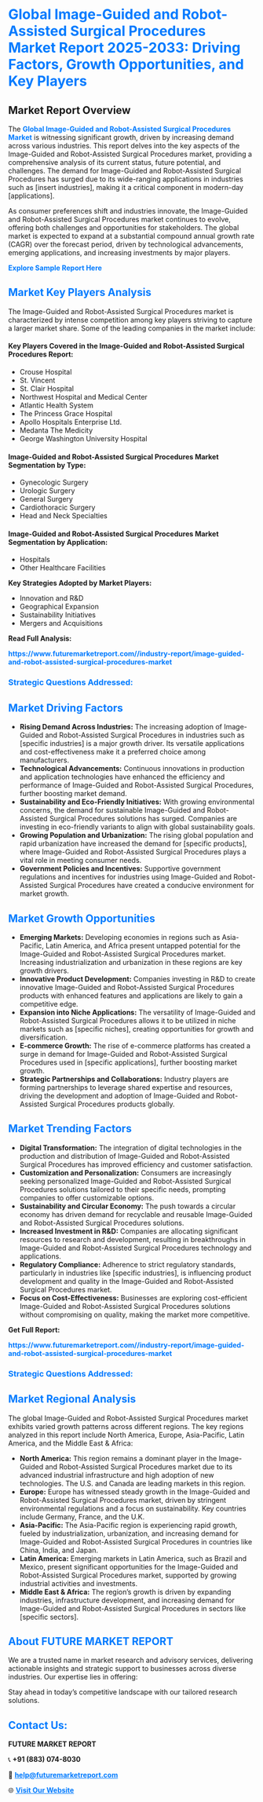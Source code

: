 <h1 style="color: #007BFF;">Global Image-Guided and Robot-Assisted Surgical Procedures Market Report 2025-2033: Driving Factors, Growth Opportunities, and Key Players</h1>

<section id="overview">
<h2>Market Report Overview</h2>
<p>The <a href="https://www.futuremarketreport.com//industry-report/image-guided-and-robot-assisted-surgical-procedures-market" style="color: #007BFF; text-decoration: none;"><strong>Global Image-Guided and Robot-Assisted Surgical Procedures Market</strong></a> is witnessing significant growth, driven by increasing demand across various industries. This report delves into the key aspects of the Image-Guided and Robot-Assisted Surgical Procedures market, providing a comprehensive analysis of its current status, future potential, and challenges. The demand for Image-Guided and Robot-Assisted Surgical Procedures has surged due to its wide-ranging applications in industries such as [insert industries], making it a critical component in modern-day [applications].</p>
<p>As consumer preferences shift and industries innovate, the Image-Guided and Robot-Assisted Surgical Procedures market continues to evolve, offering both challenges and opportunities for stakeholders. The global market is expected to expand at a substantial compound annual growth rate (CAGR) over the forecast period, driven by technological advancements, emerging applications, and increasing investments by major players.</p>
</section>

<section id="overview">
<p><a href="https://www.futuremarketreport.com//request-sample/reportId=45888" style="color: #007BFF; text-decoration: none;"><strong>Explore Sample Report Here</strong></a></p>
</section>

<section id="key-players">
<h2 style="color: #007BFF;">Market Key Players Analysis</h2>
<p>The Image-Guided and Robot-Assisted Surgical Procedures market is characterized by intense competition among key players striving to capture a larger market share. Some of the leading companies in the market include:</p>
<h4>Key Players Covered in the Image-Guided and Robot-Assisted Surgical Procedures Report:</h4>
<ul><li>Crouse Hospital</li><li>St. Vincent</li><li>St. Clair Hospital</li><li>Northwest Hospital and Medical Center</li><li>Atlantic Health System</li><li>The Princess Grace Hospital</li><li>Apollo Hospitals Enterprise Ltd.</li><li>Medanta The Medicity</li><li>George Washington University Hospital</li></ul>
<h4>Image-Guided and Robot-Assisted Surgical Procedures Market Segmentation by Type:</h4>
<ul><li>Gynecologic Surgery</li><li>Urologic Surgery</li><li>General Surgery</li><li>Cardiothoracic Surgery</li><li>Head and Neck Specialties</li></ul>

<h4>Image-Guided and Robot-Assisted Surgical Procedures Market Segmentation by Application:</h4>
<ul><li>Hospitals</li><li>Other Healthcare Facilities</li></ul>
<p><strong>Key Strategies Adopted by Market Players:</strong></p>
<ul>
<li>Innovation and R&D</li>
<li>Geographical Expansion</li>
<li>Sustainability Initiatives</li>
<li>Mergers and Acquisitions</li>
</ul>
</section>

<section>
<p><strong>Read Full Analysis: </strong></p><a href="https://www.futuremarketreport.com//industry-report/image-guided-and-robot-assisted-surgical-procedures-market" style="color: #007BFF; text-decoration: none;"><strong>https://www.futuremarketreport.com//industry-report/image-guided-and-robot-assisted-surgical-procedures-market</strong></a>
<h3 style="color: #007BFF;">Strategic Questions Addressed:</h3>
</section>

<section id="driving-factors">
<h2 style="color: #007BFF;">Market Driving Factors</h2>
<ul>
<li><strong>Rising Demand Across Industries:</strong> The increasing adoption of Image-Guided and Robot-Assisted Surgical Procedures in industries such as [specific industries] is a major growth driver. Its versatile applications and cost-effectiveness make it a preferred choice among manufacturers.</li>
<li><strong>Technological Advancements:</strong> Continuous innovations in production and application technologies have enhanced the efficiency and performance of Image-Guided and Robot-Assisted Surgical Procedures, further boosting market demand.</li>
<li><strong>Sustainability and Eco-Friendly Initiatives:</strong> With growing environmental concerns, the demand for sustainable Image-Guided and Robot-Assisted Surgical Procedures solutions has surged. Companies are investing in eco-friendly variants to align with global sustainability goals.</li>
<li><strong>Growing Population and Urbanization:</strong> The rising global population and rapid urbanization have increased the demand for [specific products], where Image-Guided and Robot-Assisted Surgical Procedures plays a vital role in meeting consumer needs.</li>
<li><strong>Government Policies and Incentives:</strong> Supportive government regulations and incentives for industries using Image-Guided and Robot-Assisted Surgical Procedures have created a conducive environment for market growth.</li>
</ul>
</section>

<section id="growth-opportunities">
<h2 style="color: #007BFF;">Market Growth Opportunities</h2>
<ul>
<li><strong>Emerging Markets:</strong> Developing economies in regions such as Asia-Pacific, Latin America, and Africa present untapped potential for the Image-Guided and Robot-Assisted Surgical Procedures market. Increasing industrialization and urbanization in these regions are key growth drivers.</li>
<li><strong>Innovative Product Development:</strong> Companies investing in R&D to create innovative Image-Guided and Robot-Assisted Surgical Procedures products with enhanced features and applications are likely to gain a competitive edge.</li>
<li><strong>Expansion into Niche Applications:</strong> The versatility of Image-Guided and Robot-Assisted Surgical Procedures allows it to be utilized in niche markets such as [specific niches], creating opportunities for growth and diversification.</li>
<li><strong>E-commerce Growth:</strong> The rise of e-commerce platforms has created a surge in demand for Image-Guided and Robot-Assisted Surgical Procedures used in [specific applications], further boosting market growth.</li>
<li><strong>Strategic Partnerships and Collaborations:</strong> Industry players are forming partnerships to leverage shared expertise and resources, driving the development and adoption of Image-Guided and Robot-Assisted Surgical Procedures products globally.</li>
</ul>
</section>

<section id="trending-factors">
<h2 style="color: #007BFF;">Market Trending Factors</h2>
<ul>
<li><strong>Digital Transformation:</strong> The integration of digital technologies in the production and distribution of Image-Guided and Robot-Assisted Surgical Procedures has improved efficiency and customer satisfaction.</li>
<li><strong>Customization and Personalization:</strong> Consumers are increasingly seeking personalized Image-Guided and Robot-Assisted Surgical Procedures solutions tailored to their specific needs, prompting companies to offer customizable options.</li>
<li><strong>Sustainability and Circular Economy:</strong> The push towards a circular economy has driven demand for recyclable and reusable Image-Guided and Robot-Assisted Surgical Procedures solutions.</li>
<li><strong>Increased Investment in R&D:</strong> Companies are allocating significant resources to research and development, resulting in breakthroughs in Image-Guided and Robot-Assisted Surgical Procedures technology and applications.</li>
<li><strong>Regulatory Compliance:</strong> Adherence to strict regulatory standards, particularly in industries like [specific industries], is influencing product development and quality in the Image-Guided and Robot-Assisted Surgical Procedures market.</li>
<li><strong>Focus on Cost-Effectiveness:</strong> Businesses are exploring cost-efficient Image-Guided and Robot-Assisted Surgical Procedures solutions without compromising on quality, making the market more competitive.</li>
</ul>
</section>

<section>
<p><strong>Get Full Report: </strong></p><a href="https://www.futuremarketreport.com//industry-report/image-guided-and-robot-assisted-surgical-procedures-market" style="color: #007BFF; text-decoration: none;"><strong>https://www.futuremarketreport.com//industry-report/image-guided-and-robot-assisted-surgical-procedures-market</strong></a>
<h3 style="color: #007BFF;">Strategic Questions Addressed:</h3>
</section>


<section id="regional-analysis">
<h2 style="color: #007BFF;">Market Regional Analysis</h2>
<p>The global Image-Guided and Robot-Assisted Surgical Procedures market exhibits varied growth patterns across different regions. The key regions analyzed in this report include North America, Europe, Asia-Pacific, Latin America, and the Middle East & Africa:</p>
<ul>
<li><strong>North America:</strong> This region remains a dominant player in the Image-Guided and Robot-Assisted Surgical Procedures market due to its advanced industrial infrastructure and high adoption of new technologies. The U.S. and Canada are leading markets in this region.</li>
<li><strong>Europe:</strong> Europe has witnessed steady growth in the Image-Guided and Robot-Assisted Surgical Procedures market, driven by stringent environmental regulations and a focus on sustainability. Key countries include Germany, France, and the U.K.</li>
<li><strong>Asia-Pacific:</strong> The Asia-Pacific region is experiencing rapid growth, fueled by industrialization, urbanization, and increasing demand for Image-Guided and Robot-Assisted Surgical Procedures in countries like China, India, and Japan.</li>
<li><strong>Latin America:</strong> Emerging markets in Latin America, such as Brazil and Mexico, present significant opportunities for the Image-Guided and Robot-Assisted Surgical Procedures market, supported by growing industrial activities and investments.</li>
<li><strong>Middle East & Africa:</strong> The region’s growth is driven by expanding industries, infrastructure development, and increasing demand for Image-Guided and Robot-Assisted Surgical Procedures in sectors like [specific sectors].</li>
</ul>
</section>

<footer>
<h2 style="color: #007BFF;">About FUTURE MARKET REPORT</h2>
<p>We are a trusted name in market research and advisory services, delivering actionable insights and strategic support to businesses across diverse industries. Our expertise lies in offering:</p>

<p>Stay ahead in today’s competitive landscape with our tailored research solutions.</p>

<h2 style="color: #007BFF;">Contact Us:</h2>
<p><strong>FUTURE MARKET REPORT</strong></p>
<p>📞 <strong>+91 (883) 074-8030</strong></p>
<p>📧 <strong><a href="mailto:help@futuremarketreport.com" style="color: #007BFF;">help@futuremarketreport.com</a></strong></p>
<p>🌐 <strong><a href="https://www.futuremarketreport.com/" style="color: #007BFF;">Visit Our Website</a></strong></p>
</footer>
